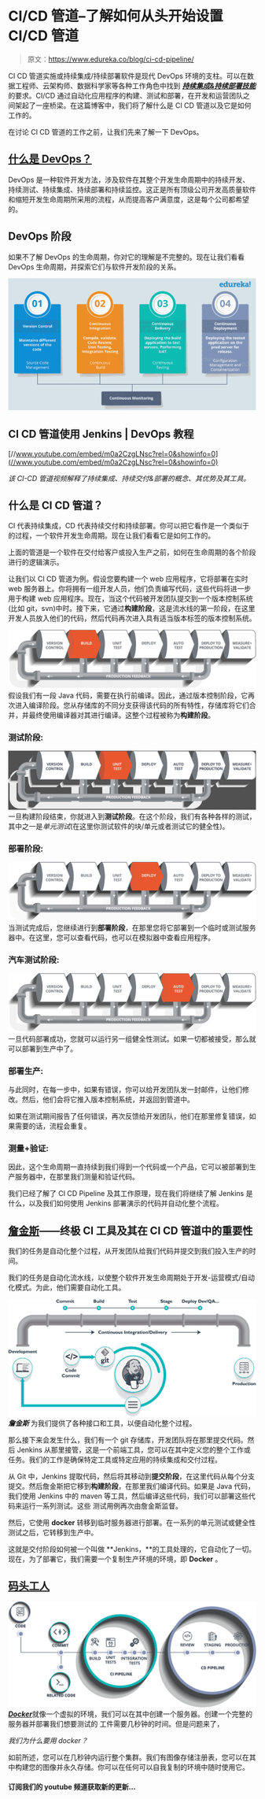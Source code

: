 # CI/CD 管道–了解如何从头开始设置 CI/CD 管道

> 原文：<https://www.edureka.co/blog/ci-cd-pipeline/>

CI CD 管道实施或持续集成/持续部署软件是现代 DevOps 环境的支柱。可以在数据工程师、云架构师、数据科学家等各种工作角色中找到 ***[持续集成&持续部署技能](https://www.edureka.co/devops)*** 的要求。CI/CD 通过自动化应用程序的构建、测试和部署，在开发和运营团队之间架起了一座桥梁。在这篇博客中，我们将了解什么是 CI CD 管道以及它是如何工作的。

在讨论 CI CD 管道的工作之前，让我们先来了解一下 DevOps。

## **[什么是 DevOps？](https://www.edureka.co/blog/what-is-devops/)**

DevOps 是一种软件开发方法，涉及软件在其整个开发生命周期中的持续开发、持续测试、持续集成、持续部署和持续监控。这正是所有顶级公司开发高质量软件和缩短开发生命周期所采用的流程，从而提高客户满意度，这是每个公司都希望的。

## **DevOps 阶段**

如果不了解 DevOps 的生命周期，你对它的理解是不完整的。现在让我们看看 DevOps 生命周期，并探索它们与软件开发阶段的关系。

**![DevOps-Stages - CI CD Pipeline - Edureka](img/acc5009b1fe6226a58c821bf4fc0fb00.png)**

## **CI CD 管道使用 Jenkins | DevOps 教程**



[//www.youtube.com/embed/m0a2CzgLNsc?rel=0&showinfo=0](//www.youtube.com/embed/m0a2CzgLNsc?rel=0&showinfo=0)

*该 CI-CD 管道视频解释了持续集成、持续交付&部署的概念、其优势及其工具。*

## **什么是 CI CD 管道？**

CI 代表持续集成，CD 代表持续交付和持续部署。你可以把它看作是一个类似于 的过程，一个软件开发生命周期。现在让我们看看它是如何工作的。

上面的管道是一个软件在交付给客户或投入生产之前，如何在生命周期的各个阶段进行的逻辑演示。

让我们以 CI CD 管道为例。假设您要构建一个 web 应用程序，它将部署在实时 web 服务器上。你将拥有一组开发人员，他们负责编写代码，这些代码将进一步用于构建 web 应用程序。现在，当这个代码被开发团队提交到一个版本控制系统(比如 git，svn)中时。接下来，它通过**构建阶段**，这是流水线的第一阶段，在这里开发人员放入他们的代码，然后代码再次进入具有适当版本标签的版本控制系统。

![Build - CI CD Pipeline - Edureka](img/3007fdeb129fd755aeb391a8019cc3e7.png)假设我们有一段 Java 代码，需要在执行前编译。因此，通过版本控制阶段，它再次进入编译阶段。您从存储库的不同分支获得该代码的所有特性，存储库将它们合并，并最终使用编译器对其进行编译。这整个过程被称为**构建阶段**。

### **测试阶段:**

![Unit Test - CI CD Pipeline - Edureka](img/86b0c424a35bcfb7c0f59def2d5d489a.png)一旦构建阶段结束，你就进入到**测试阶段**。在这个阶段，我们有各种各样的测试，其中之一是*单元测试*(在这里你测试软件的块/单元或者测试它的健全性)。

### **部署阶段:**

![Deploy - CI CD Pipeline - Edureka](img/76d820e2dfd893cb450d00a787fe16ec.png)当测试完成后，您继续进行到**部署阶段**，在那里您将它部署到一个临时或测试服务器中。在这里，您可以查看代码，也可以在模拟器中查看应用程序。

### **汽车测试阶段:**

![Auto Testing - CI CD Pipeline - Edureka](img/9f546b332cbba5ad38f841d60f391618.png)一旦代码部署成功，您就可以运行另一组健全性测试。如果一切都被接受，那么就可以部署到生产中了。

### **部署生产:**

与此同时，在每一步中，如果有错误，你可以给开发团队发一封邮件，让他们修改。然后，他们会将它推入版本控制系统，并返回到管道中。

如果在测试期间报告了任何错误，再次反馈给开发团队，他们在那里修复错误，如果需要的话，流程会重复。

### **测量+验证:**

因此，这个生命周期一直持续到我们得到一个代码或一个产品，它可以被部署到生产服务器中，在那里我们测量和验证代码。

我们已经了解了 CI CD Pipeline 及其工作原理，现在我们将继续了解 Jenkins 是什么，以及我们如何使用 Jenkins 部署演示的代码并自动化整个流程。

## [**詹金斯**](https://www.edureka.co/blog/what-is-jenkins/)**——终极 CI 工具及其在 CI CD 管道中的重要性**

我们的任务是自动化整个过程，从开发团队给我们代码并提交到我们投入生产的时间。

我们的任务是自动化流水线，以使整个软件开发生命周期处于开发-运营模式/自动化模式。为此，他们需要自动化工具。

![Importance of Jenkins in CI CD Pipeline - CI CD Pipeline - Edureka](img/6bb13f40475b1ea43bd85e47e7a6b0f1.png) ***詹金斯*** 为我们提供了各种接口和工具，以便自动化整个过程。

那么接下来会发生什么，我们有一个 git 存储库，开发团队将在那里提交代码。然后 Jenkins 从那里接管，这是一个前端工具，您可以在其中定义您的整个工作或任务。我们的工作是确保特定工具或特定应用的持续集成和交付过程。

从 Git 中，Jenkins 提取代码，然后将其移动到**提交阶段**，在这里代码从每个分支提交。然后詹金斯把它移到**构建阶段**，在那里我们编译代码。如果是 Java 代码，我们使用 Jenkins 中的 maven 等工具，然后编译这些代码，我们可以部署这些代码来运行一系列测试。这些 测试用例再次由詹金斯监督。

然后，它使用 **docker** 转移到临时服务器进行部署。在一系列的单元测试或健全性测试之后，它转移到生产中。

这就是交付阶段如何被一个叫做 **Jenkins，**的工具处理的，它自动化了一切。现在，为了部署它，我们需要一个复制生产环境的环境，即 **Docker** 。

## [**码头工人**](https://www.edureka.co/blog/docker-tutorial)

![Importance of Docker in CI CD Pipeline - CI CD Pipeline - Edureka](img/b779dcacaa2575d0d5a503a7a9b37d54.png)[***Docker***](https://www.edureka.co/blog/docker-tutorial)就像一个虚拟的环境，我们可以在其中创建一个服务器。创建一个完整的服务器并部署我们想要测试的 工件需要几秒钟的时间。但是问题来了，

*我们为什么要用 docker？*

如前所述，您可以在几秒钟内运行整个集群。我们有图像存储注册表，您可以在其中构建您的图像并永久存储。你可以在任何可以自我复制的环境中随时使用它。

#### 订阅我们的 youtube 频道获取新的更新...